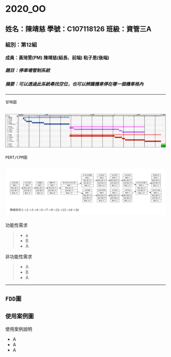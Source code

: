 # 2020_OO

## 姓名：陳靖慈    學號：C107118126    班級：資管三A

### 組別：第12組

#### 成員：黃琦雯(PM)  陳靖慈(組長、前端)  粘子恩(後端)

##### 題目：停車場管制系統

##### 摘要：可以透過此系統尋找空位，也可以辨識機車停在哪一個機車格內

---
`
甘特圖
`

![甘特圖](2.png "甘特圖")
---
`
PERT/CPM圖
`

![PERT/CPM](1.png "PERT/CPM")
---
功能性需求
> * a
> * B
> * A

非功能性需求
> * A
> * B
> * A
---
`
FDD圖
`
---
`
使用案例圖
`
---
使用案例說明
* A
* A
* A
